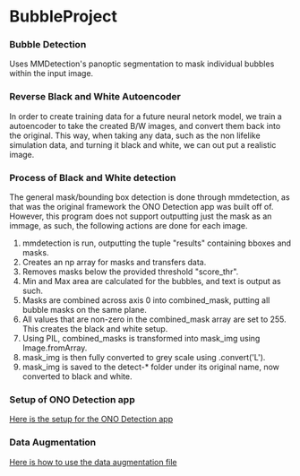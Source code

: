 # BubbleProject

### Bubble Detection ###

Uses MMDetection's panoptic segmentation to mask individual bubbles within the input image.

### Reverse Black and White Autoencoder ###

In order to create training data for a future neural netork model, we train a autoencoder to take the created B/W images, and convert them back into the original.
This way, when taking any data, such as the non lifelike simulation data, and turning it black and white, we can out put a realistic image.

### Process of Black and White detection ###

The general mask/bounding box detection is done through mmdetection, as that was the original framework the ONO Detection app was built off of. However, this program does not support outputting just the mask as an immage, as such, the following actions are done for each image. 

1. mmdetection is run, outputting the tuple "results" containing bboxes and masks.
2. Creates an np array for masks and transfers data.
3. Removes masks below the provided threshold "score_thr".
4. Min and Max area are calculated for the bubbles, and text is output as such.
5. Masks are combined across axis 0 into combined_mask, putting all bubble masks on the same plane.
6. All values that are non-zero in the combined_mask array are set to 255. This creates the black and white setup.
7. Using PIL, combined_masks is transformed into mask_img using Image.fromArray.
8. mask_img is then fully converted to grey scale using .convert('L').
9. mask_img is saved to the detect-* folder under its original name, now converted to black and white. 

### Setup of ONO Detection app
[Here is the setup for the ONO Detection app](https://github.com/nmazda/BubbleProject/blob/main/ONOSETUP.md)

### Data Augmentation
[Here is how to use the data augmentation file]()
